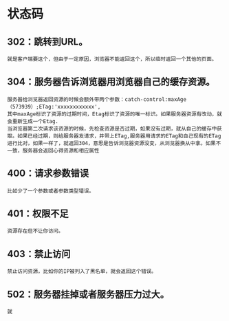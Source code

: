 # 状态码

## 302：跳转到URL。
    就是客户端要这个，但由于一定原因，浏览器不能返回这个，所以临时返回一个其他的页面。
    
## 304：服务器告诉浏览器用浏览器自己的缓存资源。
    服务器给浏览器返回资源的时候会额外带两个参数：catch-control:maxAge（573939）;ETag:'xxxxxxxxxxxx',
    其中maxAge标识了资源的过期时间，Etag标识了资源的唯一标识。如果服务器资源有改动，就会重新生成一个Etag.
    当浏览器第二次请求该资源的时候，先检查资源是否过期，如果没有过期，就从自己的缓存中获取。如果已经过期，则给服务器发请求，并带上ETag,服务器用请求的ETag和自己现有的ETag进行比对，如果一样了，就返回304，意思是告诉浏览器资源没变，从浏览器换从中拿。如果不一致，服务器会返回心得资源和相应属性
    
    
## 400：请求参数错误
    比如少了一个参数或者参数类型错误。
      
## 401：权限不足
    资源存在但不让你访问。
       
## 403：禁止访问
    禁止访问资源，比如你的IP被列入了黑名单，就会返回这个错误。
           
## 502：服务器挂掉或者服务器压力过大。
    就
    
